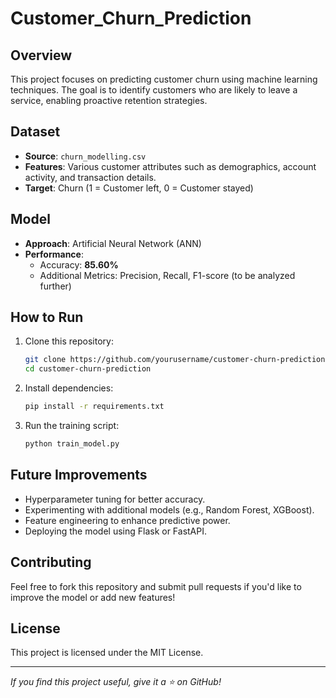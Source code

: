 # Customer_Churn_Prediction

## Overview
This project focuses on predicting customer churn using machine learning techniques. The goal is to identify customers who are likely to leave a service, enabling proactive retention strategies.

## Dataset
- **Source**: `churn_modelling.csv`
- **Features**: Various customer attributes such as demographics, account activity, and transaction details.
- **Target**: Churn (1 = Customer left, 0 = Customer stayed)

## Model
- **Approach**: Artificial Neural Network (ANN)
- **Performance**:
  - Accuracy: **85.60%**
  - Additional Metrics: Precision, Recall, F1-score (to be analyzed further)

## How to Run
1. Clone this repository:
   ```sh
   git clone https://github.com/yourusername/customer-churn-prediction.git
   cd customer-churn-prediction
   ```
2. Install dependencies:
   ```sh
   pip install -r requirements.txt
   ```
3. Run the training script:
   ```sh
   python train_model.py
   ```

## Future Improvements
- Hyperparameter tuning for better accuracy.
- Experimenting with additional models (e.g., Random Forest, XGBoost).
- Feature engineering to enhance predictive power.
- Deploying the model using Flask or FastAPI.

## Contributing
Feel free to fork this repository and submit pull requests if you'd like to improve the model or add new features!

## License
This project is licensed under the MIT License.

---
_If you find this project useful, give it a ⭐ on GitHub!_

